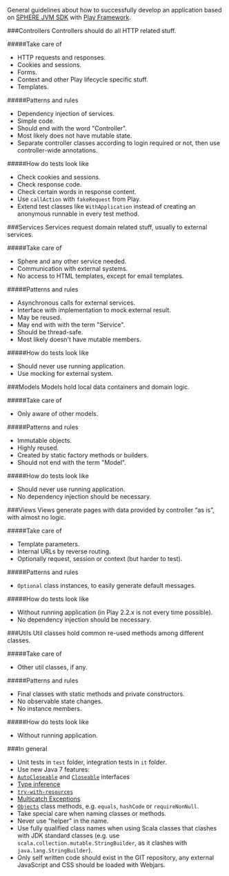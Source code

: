 General guidelines about how to successfully develop an application based on [SPHERE JVM SDK](https://github.com/sphereio/sphere-jvm-sdk) with [Play Framework](https://www.playframework.com/).

###Controllers
Controllers should do all HTTP related stuff.

#####Take care of
- HTTP requests and responses.
- Cookies and sessions.
- Forms.
- Context and other Play lifecycle specific stuff.
- Templates.

#####Patterns and rules
- Dependency injection of services.
- Simple code.
- Should end with the word "Controller".
- Most likely does not have mutable state.
- Separate controller classes according to login required or not, then use controller-wide annotations.

#####How do tests look like
- Check cookies and sessions.
- Check response code.
- Check certain words in response content.
- Use `callAction` with `fakeRequest` from Play.
- Extend test classes like `WithApplication` instead of creating an anonymous runnable in every test method.

###Services
Services request domain related stuff, usually to external services.

#####Take care of
- Sphere and any other service needed.
- Communication with external systems.
- No access to HTML templates, except for email templates.

#####Patterns and rules
- Asynchronous calls for external services.
- Interface with implementation to mock external result.
- May be reused.
- May end with with the term "Service".
- Should be thread-safe.
- Most likely doesn't have mutable members.

#####How do tests look like
- Should never use running application.
- Use mocking for external system.

###Models
Models hold local data containers and domain logic.

#####Take care of
- Only aware of other models.

#####Patterns and rules
- Immutable objects.
- Highly reused.
- Created by static factory methods or builders.
- Should not end with the term "Model".

#####How do tests look like
- Should never use running application.
- No dependency injection should be necessary.

###Views
Views generate pages with data provided by controller “as is”, with almost no logic.

#####Take care of
- Template parameters.
- Internal URLs by reverse routing.
- Optionally request, session or context (but harder to test).
 
#####Patterns and rules
- `Optional` class instances, to easily generate default messages.

#####How do tests look like
- Without running application (in Play 2.2.x is not every time possible).
- No dependency injection should be necessary.

###Utils
Util classes hold common re-used methods among different classes.

#####Take care of
- Other util classes, if any.

#####Patterns and rules
- Final classes with static methods and private constructors.
- No observable state changes.
- No instance members.

#####How do tests look like
- Without running application.

###In general
- Unit tests in `test` folder, integration tests in `it` folder.
- Use new Java 7 features:
 - [`AutoCloseable`](http://docs.oracle.com/javase/8/docs/api/java/lang/AutoCloseable.html) and [`Closeable`](http://docs.oracle.com/javase/8/docs/api/java/io/Closeable.html) interfaces
 - [Type inference](http://docs.oracle.com/javase/tutorial/java/generics/genTypeInference.html)
 - [`try-with-resources`](http://docs.oracle.com/javase/tutorial/essential/exceptions/tryResourceClose.html)
 - [Multicatch Exceptions](http://docs.oracle.com/javase/8/docs/technotes/guides/language/catch-multiple.html)
 - [`Objects`](http://docs.oracle.com/javase/8/docs/api/java/util/Objects.html) class methods, e.g. `equals`, `hashCode` or `requireNonNull`.
- Take special care when naming classes or methods.
 - Never use "helper" in the name.
- Use fully qualified class names when using Scala classes that clashes with JDK standard classes (e.g. use `scala.collection.mutable.StringBuilder`, as it clashes with `java.lang.StringBuilder`).
- Only self written code should exist in the GIT repository, any external JavaScript and CSS should be loaded with Webjars.

